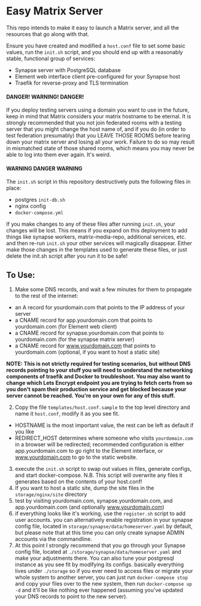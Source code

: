 Easy Matrix Server
==================

This repo intends to make it easy to launch a Matrix server, and all the resources that go along with that.

Ensure you have created and modified a `host.conf` file to set some basic values, run the `init.sh` script, and you should end up with a reasonably stable, functional group of services:

  * Synapse server with PostgreSQL database
  * Element web interface client pre-configured for your Synapse host
  * Traefik for reverse-proxy and TLS termination

#### DANGER! WARNING! DANGER!

If you deploy testing servers using a domain you want to use in the future, keep in mind that Matrix considers your matrix hostname to be eternal. It is strongly recommended that you not join federated rooms with a testing server that you might change the host name of, and if you do (in order to test federation presumably) that you LEAVE THOSE ROOMS before tearing down your matrix server and losing all your work. Failure to do so may result in mismatched state of those shared rooms, which means you may never be able to log into them ever again. It's weird.

#### WARNING DANGER WARNING

The `init.sh` script in this repository destructively puts the following files in place:
  
  - postgres `init-db.sh`
  - nginx config
  - `docker-compose.yml`

If you make changes to any of these files after running `init.sh`, your changes will be lost. This means if you expand
on this deployment to add things like synapse workers, matrix-media-repo, additional services, etc. and then re-run
`init.sh` your other services will magically disappear. Either make those changes in the templates used to generate
these files, or just delete the init.sh script after you run it to be safe!

To Use:
-------

  1. Make some DNS records, and wait a few minutes for them to propagate to the rest of the internet:

  * an A record for yourdomain.com that points to the IP address of your server
  * a CNAME record for app.yourdomain.com that points to yourdomain.com (for Element web client)
  * a CNAME record for synapse.yourdomain.com that points to yourdomain.com (for the synapse matrix server)
  * a CNAME record for www.yourdomain.com that points to yourdomain.com (optional, if you want to host a static site)

  **NOTE: This is not strictly required for testing scenarios, but without DNS records pointing to your stuff you will need to understand the networking components of traefik and Docker to troubleshoot. You may also want to change which Lets Encrypt endpoint you are trying to fetch certs from so you don't spam their production service and get blocked because your server cannot be reached. You're on your own for any of this stuff.**

  2. Copy the file `templates/host.conf.sample` to the top level directory and name it `host.conf`, modify it as you see fit.

  * HOSTNAME is the most important value, the rest can be left as default if you like
  * REDIRECT_HOST determines where someone who visits `yourdomain.com` in a browser will be redirected; recommended configuration is either app.yourdomain.com to go right to the Element interface, or www.yourdomain.com to go to the static website.

  3. execute the `init.sh` script to swap out values in files, generate configs, and start docker-compose. N.B. This script will overwrite any files it generates based on the contents of your host.conf!
  4. If you want to host a static site, dump the site files in the `storage/nginx/site` directory
  5. test by visiting yourdomain.com, synapse.yourdomain.com, and app.yourdomain.com (and optionally www.yourdomain.com)
  6. if everything looks like it's working, use the `register.sh` script to add user accounts. you can alternatively enable registration in your synapse config file, located in `storage/synapse/data/homeserver.yaml` by default, but please note that at this time you can only create synapse ADMIN accounts via the commandline.
  7. At this point I strongly recommend that you go through your Synapse config file, located at
     `./storage/synapse/data/homeserver.yaml` and make your adjustments there. You can also tune your postgresql
     instance as you see fit by modifying its configs. basically everything lives under `./storage` so if you ever need
     to access files or migrate your whole system to another server, you can just run `docker-compose stop` and copy
     your files over to the new system, then run `docker-compose up -d` and it'll be like nothing ever happened
     (assuming you've updated your DNS records to point to the new server).
